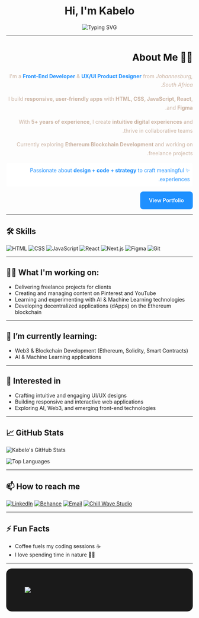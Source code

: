 <h1 align="center">Hi, I'm Kabelo </h1>






<div align="center">

![Typing SVG](https://readme-typing-svg.herokuapp.com?font=Fira+Code&size=24&pause=1000&color=1E90FF&background=FFFFFF&width=820&lines=AI+-+Front-End+Developer+%26+UX%2FUI+Product+Designer)

</div>


---


<section style="font-family: 'Inter', sans-serif; direction: rtl; text-align: right; line-height: 1.7; color: #CBB3A2; max-width: 700px; margin: 0 auto;">
  <h2 style="color: #111111; font-size: 26px; margin-bottom: 16px;">👨‍💻 About Me</h2>
  <p>I'm a <strong style="color: #1E90FF;">Front-End Developer</strong> & <strong style="color: #1E90FF;">UX/UI Product Designer</strong> from <em>Johannesburg, South Africa</em>.</p>
  <p>I build <strong>responsive, user-friendly apps</strong> with <strong>HTML, CSS, JavaScript, React</strong>, and <strong>Figma</strong>.</p>
  <p>With <strong>5+ years of experience</strong>, I create <strong>intuitive digital experiences</strong> and thrive in collaborative teams.</p>
  <p>Currently exploring <strong>Ethereum Blockchain Development</strong> and working on freelance projects.</p>
  <p style="color: #1E90FF; background-color: #ffffff; font-family: 'Inter', sans-serif; padding: 8px; border-radius: 4px;">
    ✨ Passionate about <strong>design + code + strategy</strong> to craft meaningful experiences.
  </p>

  <!-- Portfolio Button -->
  <p>
    <a href="https://www.behance.net/kabelomaitisa1" target="_blank" 
       style="display: inline-block; background-color: #1E90FF; color: #ffffff; padding: 12px 24px; border-radius: 8px; text-decoration: none; font-weight: 600; transition: background-color 0.3s;">
      View Portfolio
    </a>
  </p>
</section>


---


## 🛠️ Skills
![HTML](https://img.shields.io/badge/HTML-E34F26?style=for-the-badge&logo=html5&logoColor=white)
![CSS](https://img.shields.io/badge/CSS-1572B6?style=for-the-badge&logo=css3&logoColor=white)
![JavaScript](https://img.shields.io/badge/JavaScript-F7DF1E?style=for-the-badge&logo=javascript&logoColor=black)
![React](https://img.shields.io/badge/React-61DAFB?style=for-the-badge&logo=react&logoColor=black)
![Next.js](https://img.shields.io/badge/Next.js-000000?style=for-the-badge&logo=nextdotjs&logoColor=white)
![Figma](https://img.shields.io/badge/Figma-F24E1E?style=for-the-badge&logo=figma&logoColor=white)
![Git](https://img.shields.io/badge/Git-F05032?style=for-the-badge&logo=git&logoColor=white)

---

## 🧑‍🚀 What I'm working on:

- Delivering freelance projects for clients
- Creating and managing content on Pinterest and YouTube
- Learning and experimenting with AI & Machine Learning technologies
- Developing decentralized applications (dApps) on the Ethereum blockchain

---

## 🌱 I’m currently learning:
- Web3 & Blockchain Development (Ethereum, Solidity, Smart Contracts)
- AI & Machine Learning applications

---
 
## 🤖 Interested in
- Crafting intuitive and engaging UI/UX designs
- Building responsive and interactive web applications
- Exploring AI, Web3, and emerging front-end technologies

---

## 📈 GitHub Stats

<!-- Main GitHub Stats with brown icons -->
![Kabelo's GitHub Stats](https://github-readme-stats.vercel.app/api?username=KabeloM13&show_icons=true&bg_color=ffffff&icon_color=A0522D)

<!-- Top Languages with brown icons -->
![Top Languages](https://github-readme-stats.vercel.app/api/top-langs/?username=KabeloM13&layout=compact&bg_color=ffffff&icon_color=A0522D)

---

## 📫 How to reach me
[![LinkedIn](https://img.shields.io/badge/LinkedIn-0A66C2?style=for-the-badge&logo=linkedin&logoColor=white)](https://www.linkedin.com/in/kabelo-m-9a0555128/)
[![Behance](https://img.shields.io/badge/Behance-1769FF?style=for-the-badge&logo=behance&logoColor=white)](https://www.behance.net/kabelomaitisa1)
[![Email](https://img.shields.io/badge/Email-D14836?style=for-the-badge&logo=gmail&logoColor=white)](mailto:kabelodesigns777@gmail.com)
[![Chill Wave Studio](https://img.shields.io/badge/Chill%20Wave%20Studio-FF0000?style=for-the-badge&logo=youtube&logoColor=white)](https://youtu.be/8suoPIJekTQ?si=jtZ8MKrFGjm3krEO)




---

## ⚡ Fun Facts
- Coffee fuels my coding sessions ☕
- I love spending time in nature 🌿🌞

---

<div style="background-color:#1a1a1a; padding:50px; border-radius:15px; font-family:Arial, sans-serif; text-align:right;">

  <!-- Typing AI line in bold brown, tech-style font, slightly bigger, aligned right -->
  <div>
    <img src="https://readme-typing-svg.herokuapp.com?font=Fira+Code&size=18&pause=1000&color=A0522D&background=FFFFFF&width=1000&font_weight=bold&lines=Exploring+the+future+of+design+with+AI+and+creativity" style="display:block; margin-left:auto; margin-right:0;" />
  </div>

</div>






























